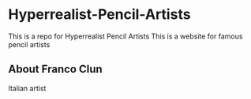 # Hyperrealist-Pencil-Artists
This is a repo for Hyperrealist Pencil Artists
This is a website for famous pencil artists

## About Franco Clun
Italian artist
